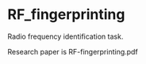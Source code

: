 # RF_fingerprinting

Radio frequency identification task.

Research paper is RF-fingerprinting.pdf



